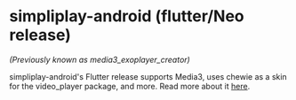 # simpliplay-android (flutter/Neo release)

*(Previously known as media3_exoplayer_creator)*

simpliplay-android's Flutter release supports Media3, uses chewie as a skin for the video_player package, and more. Read more about it [here](https://simpliplay.netlify.app/doc).



